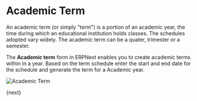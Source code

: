 # Academic Term

An academic term (or simply "term") is a portion of an academic year, the time during which an educational institution holds classes. The schedules adopted vary widely. The academic term can be a quater, trimester or a semester.

The **Academic term** form in ERPNext enables you to create academic terms within in a year. Based on the term schedule enter the start and end date for the schedule and generate the term for a Academic year.

<img class="screenshot" alt="Academic Term" src="/assets/erpnext_docs/assets/img/education/setup/academic-term.png">


{next}